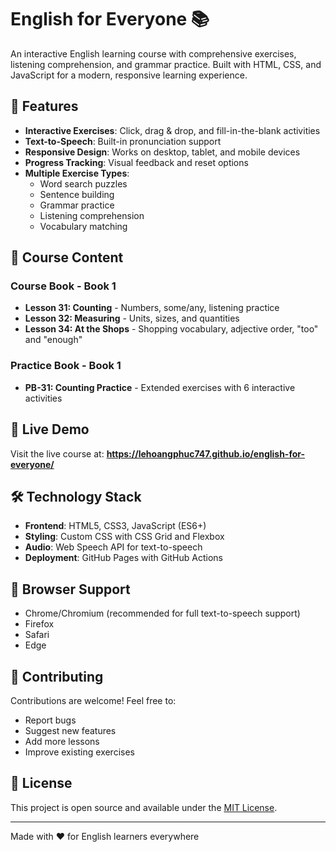 # English for Everyone 📚

An interactive English learning course with comprehensive exercises, listening comprehension, and grammar practice. Built with HTML, CSS, and JavaScript for a modern, responsive learning experience.

## 🌟 Features

- **Interactive Exercises**: Click, drag & drop, and fill-in-the-blank activities
- **Text-to-Speech**: Built-in pronunciation support
- **Responsive Design**: Works on desktop, tablet, and mobile devices
- **Progress Tracking**: Visual feedback and reset options
- **Multiple Exercise Types**: 
  - Word search puzzles
  - Sentence building
  - Grammar practice
  - Listening comprehension
  - Vocabulary matching

## 📖 Course Content

### Course Book - Book 1
- **Lesson 31: Counting** - Numbers, some/any, listening practice
- **Lesson 32: Measuring** - Units, sizes, and quantities
- **Lesson 34: At the Shops** - Shopping vocabulary, adjective order, "too" and "enough"

### Practice Book - Book 1
- **PB-31: Counting Practice** - Extended exercises with 6 interactive activities

## 🚀 Live Demo

Visit the live course at: **https://lehoangphuc747.github.io/english-for-everyone/**

## 🛠️ Technology Stack

- **Frontend**: HTML5, CSS3, JavaScript (ES6+)
- **Styling**: Custom CSS with CSS Grid and Flexbox
- **Audio**: Web Speech API for text-to-speech
- **Deployment**: GitHub Pages with GitHub Actions

## 📱 Browser Support

- Chrome/Chromium (recommended for full text-to-speech support)
- Firefox
- Safari
- Edge

## 🤝 Contributing

Contributions are welcome! Feel free to:
- Report bugs
- Suggest new features
- Add more lessons
- Improve existing exercises

## 📄 License

This project is open source and available under the [MIT License](LICENSE).

---

Made with ❤️ for English learners everywhere
